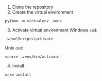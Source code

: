 1. Clone the repository
2. Create the virtual environment
```
python -m virtualenv .venv
```
3. Activate virtual environment
Windows `cmd`:
```
.venv\Scripts\activate
```
Unix `cmd`:
```
source .venv/bin/activate
```
4. Install
```
make install
```